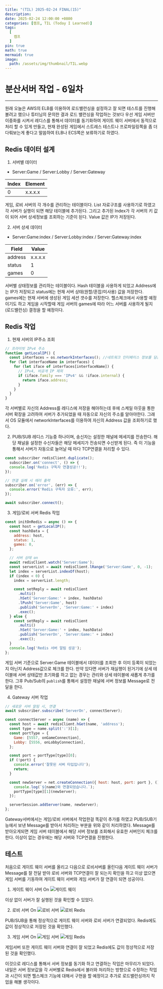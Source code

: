 ```yaml
---
title: "(TIL) 2025-02-24 FINAL(15)"
description: 
date: 2025-02-24 12:00:00 +0800
categories: [캠프, TIL (Today I Learned)]
tags:
  [
    캠프
  ]
pin: true
math: true
mermaid: true
image:
  path: /assets/img/thumbnail/TIL.webp
---
```


# 분산서버 작업 - 6일차

--- 

원래 오늘은 AWS의 ELB를 이용하여 로드밸런싱을 설정하고 잘 되면 테스트를 진행해볼려고 했으나 튜터님의 문의한 결과 로드 밸런싱을 작업하는 것보다 우선 게임 서버만 이중화를 시켜서 레디스를 통해서 데이터를 동기화하여 게이트 웨이 서버에서 동적으로 처리 할 수 있게 만들고,
현재 완성된 게임에서 스트레스 테스트나 프로파일링쪽을 좀 더 다뤄보는게 좋다고 말씀하여 ELB나 ECS쪽은 보류하기로 하였다.

## Redis 데이터 설계

1. 서버별 데이터

  - Server:Game / Server:Lobby / Server:Gateway

  | Index | Element  |
  | --- | --- | 
  | 0 | x.x.x.x |

  게임, 로비 서버의 각 개수를 관리하는 테이블이다. List 자료구조를 사용하기로 하였고 각 서버가 실행이 되면 해당 테이블에 추가된다. 그리고 추가된 Index가 각 서버의 키 값이 되어 서버 상세정보를 조회하는 기준이 된다. Value 값은 IP가 저장된다.

2. 서버 상세 데이터

  - Server:Game:index / Server:Lobby:index / Server:Gateway:index

  | Field | Value  |
  | --- | --- | 
  | address | x.x.x.x |
  | status | 1 | 
  | games | 0 | 

  서버별 상태정보를 관리하는 테이블이다. Hash 테이블을 사용하게 되었고 Address에는 IP가 저장되고 status에는 현재 서버 상태(원할/혼잡/미사용) 값을 저장한다. games에는 현재 서버에 생성된 게임 세션 갯수를 저장한다. 헬스체크에서 사용할 예정이기도 하고 게임을 시작할때 게임 서버의 games에 따라 어느 서버를 사용하게 될지(로드밸런싱) 결정을 할 예정이다.


## Redis 작업

1. 현재 서버의 IP주소 조회

  ```javascript
  // 프라이빗 IPv4 주소
  function getLocalIP() {
    const interfaces = os.networkInterfaces(); //네트워크 인터페이스 정보를 담은 배열
    for (let interfaceName in interfaces) {
      for (let iface of interfaces[interfaceName]) {
        // IPv4, 비공개 IP 제외
        if (iface.family === 'IPv4' && !iface.internal) {
          return iface.address;
        }
      }
    }
  }
  ```

  각 서버별로 자신의 Address를 레디스에 저장을 해야하는데 후에 스케일 아웃을 통한 서버 확장을 고려하여 서버가 추가되었을 때 자동으로 자신의 주소를 알아야한다. 그래서 OS 모듈에서 networkInterfaces를 이용하여 자신의 Address 값을 조회하기로 했다.

2. PUB/SUB
  레디스 기능중 하나이며, 송신자는 설정한 채널에 메세지를 전송한다. 해당 채널을 설정한 수신자들은 해당 메세지가 전송되면 수신받게 된다. 즉 이 기능을 통해서 서버가 자동으로 늘어날 때 마다 TCP연결을 처리할 수 있다.

  ```javascript
  const subscriber redisClient.duplicate();
    subscriber.on('connect', () => {
    console.log('Redis 구독자 연결성공!!');
  });

  // 연결 실패 시 에러 출력
  subscriber.on('error', (err) => {
    console.error('Redis 구독자 오류:', err);
  });
  
  await subscriber.connect();
  ```

3. 게임/로비 서버 Redis 작업

  ```javascript
  const initOnRedis = async () => {
    const host = getLocalIP();
    const hashData = {
      address: host,
      status: 1,
      games: 0,
    };

    // 서버 상태 on
    await redisClient.watch('Server:Game');
    const serverList = await redisClient.lRange('Server:Game', 0, -1);
    let index = serverList.indexOf(host);
    if (index < 0) {
      index = serverList.length;

      const setReply = await redisClient
        .multi()
        .hSet('Server:Game:' + index, hashData)
        .lPush('Server:Game', host)
        .publish('ServerOn', 'Server:Game:' + index)
        .exec();
    } else {
      const setReply = await redisClient
        .multi()
        .hSet('Server:Game:' + index, hashData)
        .publish('ServerOn', 'Server:Game:' + index)
        .exec();
    }
    console.log('Redis 서버 알림 성공');
  };
  ```
  게임 서버 기준으로 Server:Game 테이블에서 데이터를 조회한 후 이미 등록이 되었는지 아닌지 Address값으로 체크를 한다. 만약 있다면 서버가 재실행이 된거기에 상세 테이블에 서버 상태값만 초기화를 하고 없는 경우는 관리와 상세 테이블에 새롭게 추가를 한다. 그후 Pub/Sub의 `publish`를 통해서 설정한 채널에 서버 정보를 Message로 전달을 한다.

4. Gateway 서버 작업

  ```javascript
  // 새로운 서버 알림 시, 연결
  await subscriber.subscribe('ServerOn', connectServer);

  const connectServer = async (name) => {
    const host = await redisClient.hGet(name, 'address');
    const type = name.split(':')[1];
    const portType = {
      Game: [5557, onGameConnection],
      Lobby: [5556, onLobbyConnection],
    };

    const port = portType[type][0];
    if (!port) {
      console.error('잘못된 서버 타입입니다');
      return;
    }

    const newServer = net.createConnection({ host: host, port: port }, () => {
      console.log(`${name}와 연결되었습니다.`);
      portType[type][1](newServer);
    });

    serverSession.addServer(name, newServer);
  };
  ```

  Gateway서버에서는 게임/로비 서버에서 작업한걸 똑같이 추가를 하였고 PUB/SUB기능에서 보낸 Message를 받아서 처리하는 부분을 위와 같이 처리하였다. Message를 받아오게되면 게임 서버 테이블에서 해당 서버 정보를 조회해서 유효한 서버인지 체크를 한다. 이상이 없는 경우에는 해당 서버와 TCP연결을 진행한다.

## 테스트

처음으로 게이트 웨이 서버를 올리고 다음으로 로비서버를 올린다음 게이트 웨이 서버가 Message를 잘 전달 받아 로비 서버와 TCP연결이 잘 되는지 확인을 하고 이상 없으면 게임 서버를 기동하여 게이트 웨이 서버와 게임 서버가 잘 연결이 되면 성공이다.

1. 게이트 웨이 서버 On
  ![게이트 웨이](/assets/img/TIL/250222/001.png)

  이상 없이 서버가 잘 실행된 것을 확인할 수 있었다.

2. 로비 서버 On
  ![로비 서버](/assets/img/TIL/250222/002.png)
  ![로비 Redis](/assets/img/TIL/250222/003.png)

  PUB/SUB을 통해 정상적으로 게이트 웨이 서버와 로비 서버가 연결되었다. Redis에도 값이 정상적으로 저장된 것을 확인했다.

3. 게임 서버 On
  ![게임 서버](/assets/img/TIL/250222/004.png)
  ![게임 Redis](/assets/img/TIL/250222/005.png)

  게임서버 또한 게이트 웨이 서버와 연결이 잘 되었고 Redis에도 값이 정상적으로 저장된 것을 확인했다.


이것으로 레디스를 통해서 서버 정보를 동기화 하고 연결하는 작업은 마무리가 되었다. 내일은 서버 정보값을 각 서버별로 Redis에서 불러와 처리하는 방향으로 수정하는 작업과 시간이 되면 헬스체크 기능에 대해서 구현을 할 예정이고 추가로 로드밸런싱까지 작업을 해볼 생각이다.

